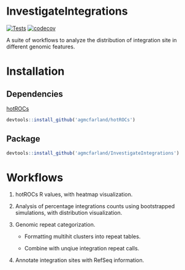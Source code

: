 
# InvestigateIntegrations

<!-- Badges start -->
[![Tests](https://github.com/agmcfarland/InvestigateIntegrations/actions/workflows/test-build.yml/badge.svg)](https://github.com/agmcfarland/InvestigateIntegrations/actions/workflows/test-build.yml)
[![codecov](https://codecov.io/gh/agmcfarland/InvestigateIntegrations/graph/badge.svg?token=NPALNGNUFJ)](https://codecov.io/gh/agmcfarland/InvestigateIntegrations)
<!-- Badges end -->

A suite of workflows to analyze the distribution of integration site in different genomic features.

# Installation

## Dependencies

[hotROCs](https://rdrr.io/github/BushmanLab/hotROCs/)

```R
devtools::install_github('agmcfarland/hotROCs')
```

## Package

```R
devtools::install_github('agmcfarland/InvestigateIntegrations')
```

# Workflows

1. hotROCs R values, with heatmap visualization.

2. Analysis of percentage integrations counts using bootstrapped simulations, with distribution visualization.

3. Genomic repeat categorization.

	- Formatting multihit clusters into repeat tables.

	- Combine with unqiue integration repeat calls.

4. Annotate integration sites with RefSeq information.